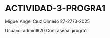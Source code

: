 # ACTIVIDAD-3-PROGRA1

Miguel Angel Cruz Olmedo 27-2723-2025

Usuario: admin1620
Contraseña: progra1
